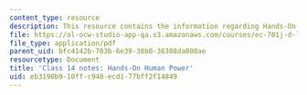 ```yaml
---
content_type: resource
description: This resource contains the information regarding Hands-On Human Power.
file: https://ol-ocw-studio-app-qa.s3.amazonaws.com/courses/ec-701j-d-lab-i-development-fall-2009/eb3190b910ffc940ecd177bff2f14849_MITEC_701JF09_lec14_notes.pdf
file_type: application/pdf
parent_uid: bfc4142b-703b-6e39-38b0-36308da800ae
resourcetype: Document
title: 'Class 14 notes: Hands-On Human Power'
uid: eb3190b9-10ff-c940-ecd1-77bff2f14849
---
```

